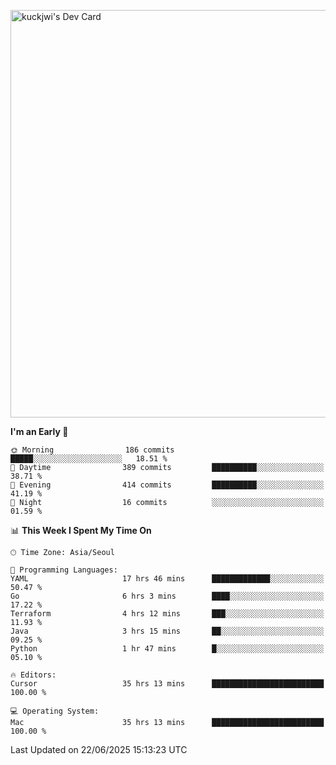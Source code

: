 <a href="https://app.daily.dev/kuckhwancho"><img src="https://api.daily.dev/devcards/v2/efef39c8028947428b3c0b486b9cd9b6.png?r=iz2&type=wide" width="652" alt="kuckjwi's Dev Card"/></a>

<!--START_SECTION:waka-->
**I'm an Early 🐤** 

```text
🌞 Morning                186 commits         █████░░░░░░░░░░░░░░░░░░░░   18.51 % 
🌆 Daytime                389 commits         ██████████░░░░░░░░░░░░░░░   38.71 % 
🌃 Evening                414 commits         ██████████░░░░░░░░░░░░░░░   41.19 % 
🌙 Night                  16 commits          ░░░░░░░░░░░░░░░░░░░░░░░░░   01.59 % 
```


📊 **This Week I Spent My Time On** 

```text
🕑︎ Time Zone: Asia/Seoul

💬 Programming Languages: 
YAML                     17 hrs 46 mins      █████████████░░░░░░░░░░░░   50.47 % 
Go                       6 hrs 3 mins        ████░░░░░░░░░░░░░░░░░░░░░   17.22 % 
Terraform                4 hrs 12 mins       ███░░░░░░░░░░░░░░░░░░░░░░   11.93 % 
Java                     3 hrs 15 mins       ██░░░░░░░░░░░░░░░░░░░░░░░   09.25 % 
Python                   1 hr 47 mins        █░░░░░░░░░░░░░░░░░░░░░░░░   05.10 % 

🔥 Editors: 
Cursor                   35 hrs 13 mins      █████████████████████████   100.00 % 

💻 Operating System: 
Mac                      35 hrs 13 mins      █████████████████████████   100.00 % 
```


 Last Updated on 22/06/2025 15:13:23 UTC
<!--END_SECTION:waka-->
